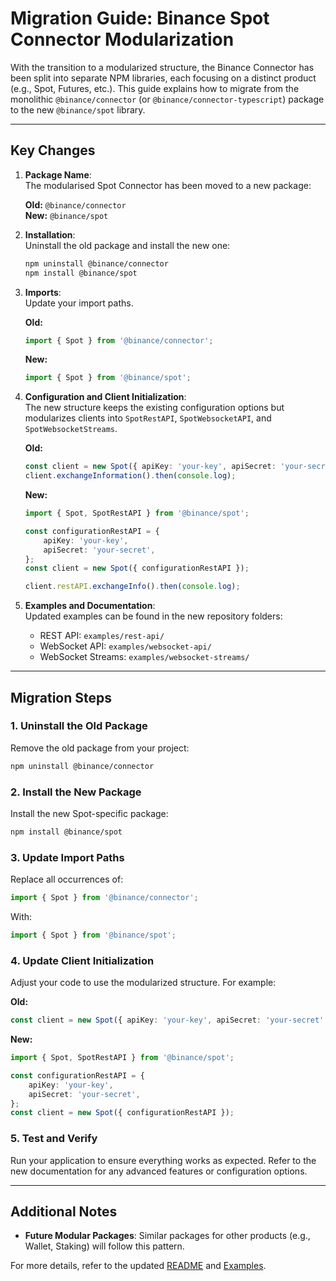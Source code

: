 # Migration Guide: Binance Spot Connector Modularization

With the transition to a modularized structure, the Binance Connector has been split into separate NPM libraries, each focusing on a distinct product (e.g., Spot, Futures, etc.). This guide explains how to migrate from the monolithic `@binance/connector` (or `@binance/connector-typescript`) package to the new `@binance/spot` library.

---

## Key Changes

1. **Package Name**:  
   The modularised Spot Connector has been moved to a new package:

    **Old:** `@binance/connector`  
     **New:** `@binance/spot`

2. **Installation**:  
   Uninstall the old package and install the new one:

    ```bash
    npm uninstall @binance/connector
    npm install @binance/spot
    ```

3. **Imports**:  
   Update your import paths.

    **Old:**

    ```typescript
    import { Spot } from '@binance/connector';
    ```

    **New:**

    ```typescript
    import { Spot } from '@binance/spot';
    ```

4. **Configuration and Client Initialization**:  
   The new structure keeps the existing configuration options but modularizes clients into `SpotRestAPI`, `SpotWebsocketAPI`, and `SpotWebsocketStreams`.

    **Old:**

    ```typescript
    const client = new Spot({ apiKey: 'your-key', apiSecret: 'your-secret' });
    client.exchangeInformation().then(console.log);
    ```

    **New:**

    ```typescript
    import { Spot, SpotRestAPI } from '@binance/spot';

    const configurationRestAPI = {
        apiKey: 'your-key',
        apiSecret: 'your-secret',
    };
    const client = new Spot({ configurationRestAPI });

    client.restAPI.exchangeInfo().then(console.log);
    ```

5. **Examples and Documentation**:  
   Updated examples can be found in the new repository folders:
    - REST API: `examples/rest-api/`
    - WebSocket API: `examples/websocket-api/`
    - WebSocket Streams: `examples/websocket-streams/`

---

## Migration Steps

### 1. Uninstall the Old Package

Remove the old package from your project:

```bash
npm uninstall @binance/connector
```

### 2. Install the New Package

Install the new Spot-specific package:

```bash
npm install @binance/spot
```

### 3. Update Import Paths

Replace all occurrences of:

```typescript
import { Spot } from '@binance/connector';
```

With:

```typescript
import { Spot } from '@binance/spot';
```

### 4. Update Client Initialization

Adjust your code to use the modularized structure. For example:

**Old:**

```typescript
const client = new Spot({ apiKey: 'your-key', apiSecret: 'your-secret' });
```

**New:**

```typescript
import { Spot, SpotRestAPI } from '@binance/spot';

const configurationRestAPI = {
    apiKey: 'your-key',
    apiSecret: 'your-secret',
};
const client = new Spot({ configurationRestAPI });
```

### 5. Test and Verify

Run your application to ensure everything works as expected. Refer to the new documentation for any advanced features or configuration options.

---

## Additional Notes

- **Future Modular Packages**: Similar packages for other products (e.g., Wallet, Staking) will follow this pattern.

For more details, refer to the updated [README](../README.md) and [Examples](../examples/).
